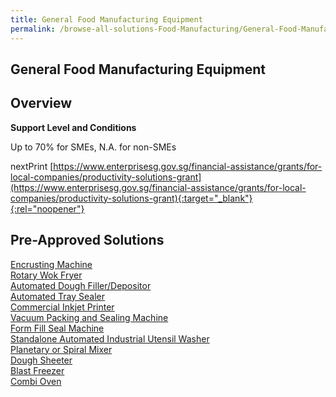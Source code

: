 ```yaml
---
title: General Food Manufacturing Equipment
permalink: /browse-all-solutions-Food-Manufacturing/General-Food-Manufacturing-Equipment
---
```


## General Food Manufacturing Equipment
## Overview

**Support Level and Conditions**

Up to 70% for SMEs, N.A. for non-SMEs

nextPrint
[https://www.enterprisesg.gov.sg/financial-assistance/grants/for-local-companies/productivity-solutions-grant](https://www.enterprisesg.gov.sg/financial-assistance/grants/for-local-companies/productivity-solutions-grant){:target="_blank"}{:rel="noopener"}

## Pre-Approved Solutions

<a href='/productivity-solutions-grant/solutionrepo/solution47' target='_blank'>Encrusting Machine</a><br>
<a href='/productivity-solutions-grant/solutionrepo/solution108' target='_blank'>Rotary Wok Fryer</a><br>
<a href='/productivity-solutions-grant/solutionrepo/solution298' target='_blank'>Automated Dough Filler/Depositor</a><br>
<a href='/productivity-solutions-grant/solutionrepo/solution300' target='_blank'>Automated Tray Sealer</a><br>
<a href='/productivity-solutions-grant/solutionrepo/solution302' target='_blank'>Commercial Inkjet Printer</a><br>
<a href='/productivity-solutions-grant/solutionrepo/solution303' target='_blank'>Vacuum Packing and Sealing Machine</a><br>
<a href='/productivity-solutions-grant/solutionrepo/solution304' target='_blank'>Form Fill Seal Machine</a><br>
<a href='/productivity-solutions-grant/solutionrepo/solution384' target='_blank'>Standalone Automated Industrial Utensil Washer</a><br>
<a href='/productivity-solutions-grant/solutionrepo/solution386' target='_blank'>Planetary or Spiral Mixer</a><br>
<a href='/productivity-solutions-grant/solutionrepo/solution387' target='_blank'>Dough Sheeter</a><br>
<a href='/productivity-solutions-grant/solutionrepo/solution388' target='_blank'>Blast Freezer</a><br>
<a href='/productivity-solutions-grant/solutionrepo/solution401' target='_blank'>Combi Oven</a><br>
